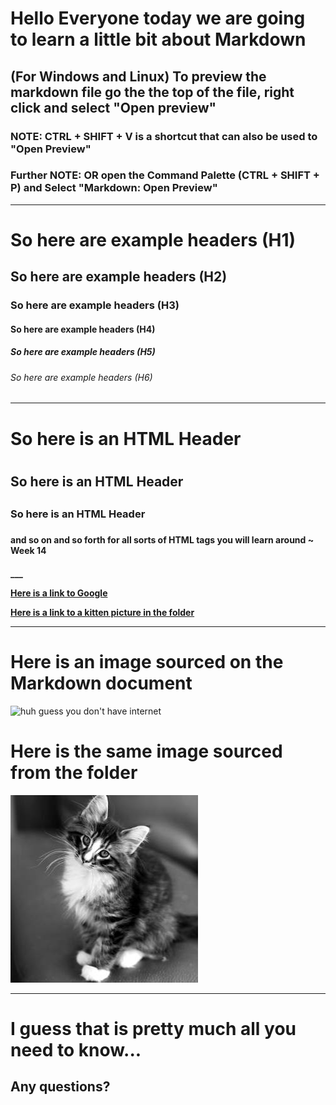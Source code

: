 # Hello Everyone today we are going to learn a little bit about Markdown

## (For Windows and Linux) To preview the markdown file go the the top of the file, right click and select "Open preview"

### NOTE:  CTRL + SHIFT + V is a shortcut that can also be used to "Open Preview"

### Further NOTE:  OR open the Command Palette (CTRL + SHIFT + P) and Select "Markdown: Open Preview"
___

# So here are example headers (H1)
## So here are example headers (H2)
### So here are example headers (H3)
#### So here are example headers (H4)
##### So here are example headers (H5)
###### So here are example headers (H6)
___

<H1>So here is an HTML Header<H1>
<H2>So here is an HTML Header<H2>
<H3>So here is an HTML Header<H3>
<H4>and so on and so forth for all sorts of HTML tags you will learn around ~ Week 14<H4>
___

[Here is a link to Google](https://google.com)

[Here is a link to a kitten picture in the folder](./images/kitten.jpg)

___

# Here is an image sourced on the Markdown document

![huh guess you don't have internet](https://placekitten.com/g/300/300 "Hey I have a ToolTip")

# Here is the same image sourced from the folder

![huh guess you deleted the images contents](./images/kitten.jpg "Hey I have a ToolTip")

___

# I guess that is pretty much all you need to know...

## Any questions?